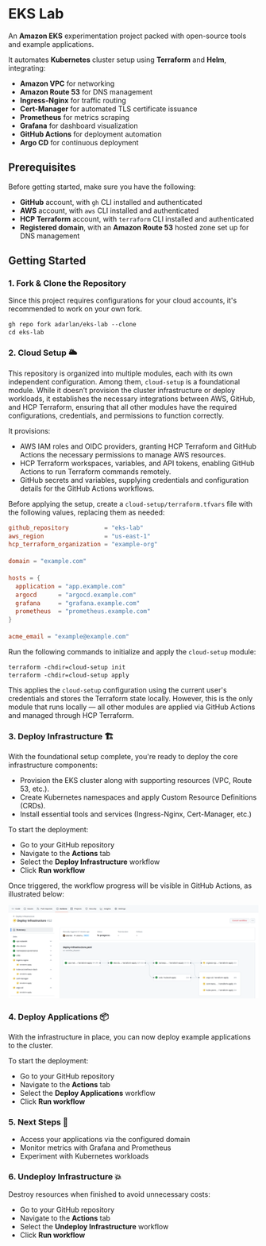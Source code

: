 # EKS Lab

An __Amazon EKS__ experimentation project packed with open-source tools and example applications.

It automates __Kubernetes__ cluster setup using __Terraform__ and __Helm__, integrating:

- __Amazon VPC__ for networking
- __Amazon Route 53__ for DNS management
- __Ingress-Nginx__ for traffic routing
- __Cert-Manager__ for automated TLS certificate issuance
- __Prometheus__ for metrics scraping
- __Grafana__ for dashboard visualization
- __GitHub Actions__ for deployment automation
- __Argo CD__ for continuous deployment

## Prerequisites

Before getting started, make sure you have the following:

- __GitHub__ account, with `gh` CLI installed and authenticated
- __AWS__ account, with `aws` CLI installed and authenticated
- __HCP Terraform__ account, with `terraform` CLI installed and authenticated
- __Registered domain__, with an __Amazon Route 53__ hosted zone set up for DNS management

## Getting Started

### 1. Fork & Clone the Repository

Since this project requires configurations for your cloud accounts, it's recommended to work on your own fork.

```shell
gh repo fork adarlan/eks-lab --clone
cd eks-lab
```

### 2. Cloud Setup 🌥️

This repository is organized into multiple modules, each with its own independent configuration. Among them, `cloud-setup` is a foundational module. While it doesn’t provision the cluster infrastructure or deploy workloads, it establishes the necessary integrations between AWS, GitHub, and HCP Terraform, ensuring that all other modules have the required configurations, credentials, and permissions to function correctly.

It provisions:

- AWS IAM roles and OIDC providers, granting HCP Terraform and GitHub Actions the necessary permissions to manage AWS resources.
- HCP Terraform workspaces, variables, and API tokens, enabling GitHub Actions to run Terraform commands remotely.
- GitHub secrets and variables, supplying credentials and configuration details for the GitHub Actions workflows.

Before applying the setup, create a `cloud-setup/terraform.tfvars` file with the following values, replacing them as needed:

```conf
github_repository          = "eks-lab"
aws_region                 = "us-east-1"
hcp_terraform_organization = "example-org"

domain = "example.com"

hosts = {
  application = "app.example.com"
  argocd      = "argocd.example.com"
  grafana     = "grafana.example.com"
  prometheus  = "prometheus.example.com"
}

acme_email = "example@example.com"
```

Run the following commands to initialize and apply the `cloud-setup` module:

```shell
terraform -chdir=cloud-setup init
terraform -chdir=cloud-setup apply
```

This applies the `cloud-setup` configuration using the current user's credentials and stores the Terraform state locally.
However, this is the only module that runs locally — all other modules are applied via GitHub Actions and managed through HCP Terraform.

### 3. Deploy Infrastructure 🏗️

With the foundational setup complete, you're ready to deploy the core infrastructure components:

- Provision the EKS cluster along with supporting resources (VPC, Route 53, etc.).
- Create Kubernetes namespaces and apply Custom Resource Definitions (CRDs).
- Install essential tools and services (Ingress-Nginx, Cert-Manager, etc.)

To start the deployment:

- Go to your GitHub repository
- Navigate to the __Actions__ tab
- Select the __Deploy Infrastructure__ workflow
- Click __Run workflow__

Once triggered, the workflow progress will be visible in GitHub Actions, as illustrated below:

![Deploy Infrastructure](./docs/deploy-infrastructure.png)

### 4. Deploy Applications 📦

With the infrastructure in place, you can now deploy example applications to the cluster.

To start the deployment:

- Go to your GitHub repository
- Navigate to the __Actions__ tab
- Select the __Deploy Applications__ workflow
- Click __Run workflow__

### 5. Next Steps 🎯

- Access your applications via the configured domain
- Monitor metrics with Grafana and Prometheus
- Experiment with Kubernetes workloads

### 6. Undeploy Infrastructure 💥

Destroy resources when finished to avoid unnecessary costs:

- Go to your GitHub repository
- Navigate to the __Actions__ tab
- Select the __Undeploy Infrastructure__ workflow
- Click __Run workflow__
